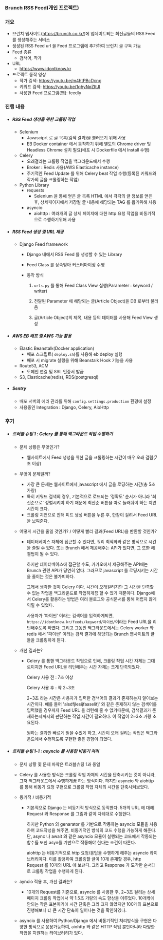 ### Brunch RSS Feed(개인 프로젝트)



### 개요

- 브런치 웹사이트(https://brunch.co.kr/)에 업데이트되는 최신글들의 RSS Feed 를 생성해주는 서비스
- 생성된 RSS Feed url 을 Feed 프로그램에 추가하여 브런치 글 구독 가능
- Feed 종류
  - 검색어, 작가
- URL
  - https://www.idontknow.kr
- 프로젝트 동작 영상
  - 작가 검색: https://youtu.be/m4htPBcDcng  
  - 키워드 검색: https://youtu.be/1qhyNqZItJI
  - 사용한 Feed 프로그램(웹): feedly

### 진행 내용

- ##### RSS Feed 생성을 위한 크롤링 작업 

  - Selenium
    - Javasciprt 로 글 목록(검색 결과)을 불러오기 위해 사용
    - EB Docker container 에서 동작하기 위해 별도의 Chrome driver 및 Headless Chrome 설치 필요(배포 시 Dockerfile 에서  Install 수행)
  - Celery
    - 오래걸리는 크롤링 작업을 백그라운드에서 수행
    - Broker : Redis 사용(AWS Elasticache instance)
    - 주기적인 Feed Update 를 위해 Celery beat 작업 수행(등록된 키워드와 작가의 글을 크롤링하는 작업)
  - Python Library
    - requests
      - Selenium 을 통해 얻은 글 목록 HTML 에서 각각의 글 정보를 얻은 후, 상세페이지에서 저장될 글 내용에 해당되는 TAG 를 뽑기위해 사용
    - asyncio
      - aiohttp : 여러개의 글 상세 페이지에 대한 http 요청 작업을 비동기적으로 수행하기위해 사용

- ##### RSS Feed 생성 및 URL 제공

  - Django Feed framework

    - Django 내에서 RSS Feed 를 생성할 수 있는 Library

    - Feed Class 를 상속받아 커스터마이징 수행

    - 동작 방식 

      1. ```urls.py``` 를 통해 Feed Class View 실행(Parameter : keyword / writer)

      2. 전달된 Parameter 에 해당되는 글(Article Object)을 DB 로부터 불러옴

      3. 글(Article Object)의 제목, 내용 등의 데이터를 사용해 Feed View 생성

- ##### AWS EB 배포 및 AWS 기능 활용

  - Elastic Beanstalk(Docker application)
    - 배포 스크립트( ```deploy.sh```)를 사용해 eb deploy 실행
    - 배포 시 migrate 실행을 위해 Beanstalk Hook 기능을 사용
  - Route53, ACM 
    - 도메인 연결 및 SSL 인증서 발급
  - S3, Elasticache(redis), RDS(postgresql)

- ##### Sentry

  - 배포 서버의 에러 관리를 위해 ```config.settings.production``` 환경에 설정
  - 사용중인 Integration : Django, Celery, AioHttp 

### 후기

- ##### 트러블 슈팅 1 : Celery 를 통해 백그라운드 작업 수행하기

  - 문제 상황은 무엇인가?

    - 웹사이트에서 Feed 생성을 위한 글을 크롤링하는 시간이 매우 오래 걸림(7초 이상)

  - 무엇이 문제일까?

    - 가장 큰 문제는 웹사이트에서 javascript 에서 글을 로딩하는 시간(총 5초 가량)
    - 특히 키워드 검색의 경우, 기본적으로 로드되는 '정확도' 순서가 아니라 '최신순으로' 정렬시켜야 하기 때문에 최신순 버튼을 따로 눌러줘야 하는 지연시간이 크다.
    - 크롤링 지연으로 인해 피드 생성 버튼을 누른 후, 한참이 걸려서 Feed URL 을 보여준다.

  - 어떻게 시간을 줄일 것인가? / 어떻게 빨리 결과(Feed URL)을 반환할 것인가?

    - 데이터베이스 자체에 접근할 수 있다면, 쿼리 최적화와 같은 방식으로 시간을 줄일 수 있다. 또는 Brunch 에서 제공해주는 API가 있다면, 그 또한 해결법이 될 수 있다.

      하지만 데이터베이스에 접근할 수도, 카카오에서 제공해주는 API에는 Brunch 관련 API가 당연히 없다. 그러므로 javascript 를 로딩시키는 시간을 줄이는 것은 불가피하다.

      그래서 생각한 것이 Celery 이다. 시간이 오래걸리지만 그 시간을 단축할 수 없는 작업을 백그라운드로 작업하게끔 할 수 있기 때문이다. Django에서 Celery를 활용하는 방법은 여러 블로그와 공식문서를 통해 어렵지 않게 익힐 수 있었다. 

      사용자가 '파이썬' 이라는 검색어를 입력하게되면, ```https://idontknow.kr/feeds/keyword/파이썬/```이라는 Feed URL을 리턴해주도록 하였다. 그리고 그동안 백그라운드에서는 Celery worker 와 redis 에서 '파이썬' 이라는 검색 결과에 해당되는 Brunch 웹사이트의 글들을 크롤링하게 된다. 

   - 개선 결과는? 

      - Celery 를 통핸 백그라운드 작업으로 인해, 크롤링 작업 시간 자체는 그대로이지만 Feed URL을 리턴해주는 시간 자체는 크게 단축되었다. 

        Celery 사용 전 : 7초 이상 

        Celery 사용 후 : 약 2~3초

        2~3초 라는 시간은 사용자가 입력한 검색어의 결과가 존재하는지 알아보는 시간이다. 예를 들어 'alsdfjlesijfaaselifj' 와 같은 존재하지 않는 검색어를 입력했을 경우까지 Feed URL 을 리턴해 줄 수 없기때문에, 검색결과가 존재하는지까지의 판단하는 작업 시간이 필요하다. 이 작업이 2~3초 가량 소요된다.

        원하는 결과만 빠르게 얻을 수있게 하고, 시간이 오래 걸리는 작업은 백그라운드에서 수행하도록 구현한 좋은 경험이 되었다. 

- ##### 트리블 슈팅 1-1 : asyncio 를 사용한 비동기 처리 

  - 문제 상황 및 문제 파악은 트러블슈팅 1과 동일

  - Celery 를 사용한 방식은 크롤링 작업 자체의 시간을 단축시키는 것이 아니라, 그저 백그라운드에서 수행하게끔 하는 방식이다. 하지만 asyncio 와 aiohttp 를 통해 비동기 요청 구현으로 크롤링 작업 자체의 시간을 단축시켜보았다.

  - 동기적 / 비동기적

    - 기본적으로 Django 는 비동기적 방식으로 동작한다. 5개의 URL 에 대해 Request 와 Response 를 그림과 같이 차례대로 수행한다.

      하지만 Python 의 genarator 를 기반으로 작동하는 asyncio 모듈을 사용하여 코드작성을 해주면, 비동기적인 방식의 코드 수행을 가능하게 해준다. 단, async 나 await 와 같은 asyncio 모듈이 실행되는 코드에서 작동되는 함수들 또한 asyn를 기반으로 작동해야 한다는 조건이 따른다. 

      aiohttp 는 비동기적으로 http 요청/응답을 수행하게 해주는 asyncio 라이브러리이다. 이를 활용하여 크롤링할 글이 10개 존재할 경우, http Request 를 10개의 URL 에 보낸다. 그리고 Response 가 도착한 순서대로 크롤링 작업을 수행하게 된다. 

  - ayncio 적용 후, 개선 결과는?

    - 10개의 Request를 기준으로, asyncio 를 사용한 후, 2~3초 걸리는 상세 페이지 크롤링 작업에서 약 1.5초 가량의 속도 향상을 이루었다. 10개밖에 안되는 작은 표본이기에 시간 단축은 그리 크지 않았지만 100개의 표본으로 진행해보니 더 큰 시간 단축이 일어나는 것을 확인하였다. 

  - asyncio 를 사용하여 Python/Django 에서 비동기적인 처리방식을 구현은 다양한 방식으로 응용가능하여, aiohttp 와 같은 HTTP 작업 뿐만아니라 다양한 작업을 지원하는 라이브러리가 있다. 

  

  





